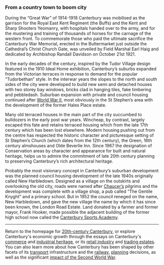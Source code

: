 <param ve-config title="20th-Century Canterbury: Boom City" author="Richard Maltby" layout="vtl" banner="https://stor.artstor.org/stor/c35dcc83-8c83-4e82-8a7e-0d012287b919">

<param ve-entity eid="Q29303" aliases="Canterbury">
<param ve-entity eid="Q361" aliases="Great War">
<param ve-entity eid="Q66477861" aliases="Canterbury War Memorial">
<param ve-entity eid="Q2899477" aliases="the Buffs">
<param ve-entity eid="Q29265" aliases="the Cathedral">
<param ve-entity eid="Q8023755" aliases="Wincheap">
<param ve-entity eid="Q312564" aliases="Field Marshal Earl Haig">
<param ve-entity eid="Q336307" aliases="Archbishop Randall Davidson">
<param ve-entity eid="Q26318820" aliases="Olde Beverlie Inn">

### From a country town to boom city

During the “Great War” of 1914-1918 Canterbury was mobilised as the garrison for the Royal East Kent Regiment (the Buffs) and the Kent and Sharp Shooters Yeomanry, with hospitals handed over to the army, and for the mustering and training of thousands of horses for the carnage of the western front. To commemorate those who paid the ultimate sacrifice the Canterbury War Memorial, erected in the Buttermarket just outside the Cathedral’s Christ Church Gate, was unveiled by Field Marshal Earl Haig and dedicated by Archbishop Randall Davidson on October 21st 1921.
<param ve-map center="Q66477861" zoom="15">

In the early decades of the century, inspired by the Tudor Village design featured in the 1910 Ideal Home exhibition, Canterbury’s suburbs expanded from the Victorian terraces in response to demand for the popular “Tudorbethan” style. In the interwar years the slopes to the north and south sides of the city were developed to build new semi and detached houses with two storey bay windows, bricks clad in hanging tiles, fake timbering and pebbledash. Suburban expansion with private and council housing continued after [World War II](/canterbury/20c-canterbury-ww2), most obviously in the St Stephen’s area with the development of the former Hales Place estate.
<param ve-map center="51.29554454192858, 1.0816383714621067" zoom="15">

Many old terraced houses in the main part of the city succumbed to bulldozers in the early post war years. Wincheap, by contrast, largely escaped this fate and retains terraced housing which from the late 17th century which has been lost elsewhere. Modern housing pushing out from the centre has respected the historic character and picturesque setting of St Stephen’s Church (which dates from the 12th century), the Green, 16th century almshouses and Olde Beverlie Inn. Since 1967 the designation of Conservation areas by character and appearance for built and natural heritage, helps us to admire the commitment of late 20th century planning to preserving Canterbury’s rich architectural heritage.
<param ve-map center="Q8023755" zoom="15">
<param ve-map center="Q26318820" zoom="15">

Probably the most visionary concept in Canterbury’s suburban development was the planned council housing development of the late 1940s originally called New Harbledown. Designed as a village on the outskirts and overlooking the old city, roads were named after [Chaucer’s](/14c/14c-chaucer) pilgrims and the development was complete with a village shop, a pub called “The Gentile Knyght” and a primary school. But in 1952 the council reneged on the name, New Harbledown, and gave the new village the name by which it has since been known, the London Road Estate. Land donated by a farmer and former mayor, Frank Hooker, made possible the adjacent building of the former high school now called the [Canterbury Sports Academy]( https://www.canterbury.kent.sch.uk).
<param ve-map center="51.2792311750802, 1.0577726261794358" zoom="15">

***

Return to the homepage for [20th-century Canterbury](/canterbury/20c-canterbury-home), or explore Canterbury's economic growth through the essays on Canterbury's [commerce](/Canterbury/20c-Canterbury-commerce) and [industrial heritage](/Canterbury/20c-Canterbury-industrial), or its [retail industry](/Canterbury/20c-Canterbury-retail-store) and [trading estates](/Canterbury/20c-Canterbury-trading-estates). You can also learn more about how Canterbury has been shaped by other facets of its [transport](/Canterbury/20c-Canterbury-transport) infrastructure and the [railway](Canterbury/20c-Canterbury-railway), [planning](/Canterbury/20c-Canterbury-planning) decisions, as well as the significant [impact of the Second World War](/Canterbury/20c-Canterbury-ww2).
